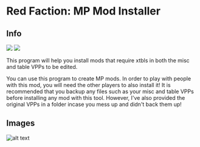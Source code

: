 # Red Faction: MP Mod Installer

## Info
<a href="https://discord.gg/redfaction" alt="Red Faction Discord">
        <img src="https://img.shields.io/badge/Discord-Red%20Faction-blueviolet.svg?style=flat&logo=discord" /></a>
  <a href="https://github.com/SimpleArrows/RFMM/releases" alt="Download RFMM">
        <img src="https://img.shields.io/badge/Releases-Mod%20Installer-informational.svg?style=flat&logo=github" /></a>

This program will help you install mods that require xtbls in both the misc and table VPPs to be edited. 

You can use this program to create MP mods. In order to play with people with this mod, you will need the other players to also install it! It is recommended that you backup any files such as your misc and table VPPs before installing any mod with this tool. However, I've also provided the original VPPs in a folder incase you mess up and didn't back them up!

## Images

![alt text](https://cdn.discordapp.com/attachments/551584643728670747/553778135779377163/unknown.png "Development picture")
